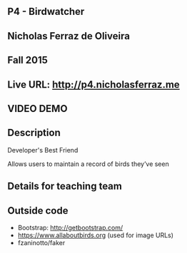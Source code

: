 ## P4 -  Birdwatcher 
## Nicholas Ferraz de Oliveira 
## Fall 2015

## Live URL: <http://p4.nicholasferraz.me>

## VIDEO DEMO 

## Description
Developer's Best Friend 

Allows users to maintain a record of birds they’ve seen 

## Details for teaching team


## Outside code

* Bootstrap: http://getbootstrap.com/
* https://www.allaboutbirds.org (used for image URLs) 
* fzaninotto/faker
